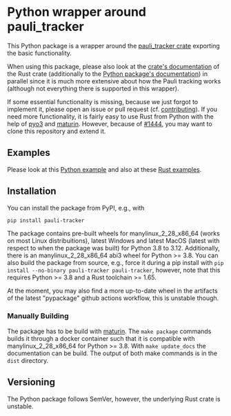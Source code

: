 # Python wrapper around pauli_tracker

This Python package is a wrapper around the [pauli_tracker crate] exporting the basic
functionality.

When using this package, please also look at the [crate's documentation] of the Rust
crate (additionally to the [Python package's documentation]) in parallel since it is much
more extensive about how the Pauli tracking works (although not everything there is
supported in this wrapper).

If some essential functionality is missing, because we just forgot to implement it, please
open an issue or pull request (cf. [contributing]). If you need more functionality, it is
fairly easy to use Rust from Python with the help of [pyo3] and [maturin]. However,
because of [#1444], you may want to clone this repository and extend it.

## Examples

Please look at this [Python example] and also at these [Rust examples].

## Installation

You can install the package from PyPI, e.g., with
```bash
pip install pauli-tracker
```
The package contains pre-built wheels for manylinux\_2\_28\_x86\_64 (works on most Linux
distribuitions), latest Windows and latest MacOS (latest with respect to when the package
was built) for Python 3.8 to 3.12. Additionally, there is an manylinux\_2\_28\_x86\_64
abi3 wheel for Python >= 3.8. You can also build the package from source, e.g., force it
during a pip install with `pip install --no-binary pauli-tracker pauli-tracker`, however,
note that this requires Python >= 3.8 and a Rust toolchain >= 1.65.

At the moment, you may also find a more up-to-date wheel in the artifacts of the latest
"pypackage" github actions workflow, this is unstable though.

### Manually Building

The package has to be build with [maturin]. The `make package` commands builds it through
a docker container such that it is compatible with manylinux\_2\_28\_x86\_64 for Python >=
3.8. With `make update_docs` the documentation can be build. The output of both make
commands is in the `dist` directory.

## Versioning

The Python package follows SemVer, however, the underlying Rust crate is unstable.

[crate's documentation]: https://docs.rs/pauli_tracker/latest/pauli_tracker/
[contributing]: https://github.com/taeruh/pauli_tracker/blob/main/CONTRIBUTING.md
[manylinux]: https://github.com/pypa/manylinux
[maturin]: https://github.com/PyO3/maturin
[pauli_tracker crate]: https://github.com/taeruh/pauli_tracker/tree/main/pauli_tracker
[pyo3]: https://github.com/PyO3/pyo3
[Python example]: https://taeruh.github.io/pauli_tracker/#example-usage
[Python package's documentation]: https://taeruh.github.io/pauli_tracker/
[Rust examples]: https://docs.rs/pauli_tracker/latest/pauli_tracker/#examples
[#1444]: https://github.com/PyO3/pyo3/issues/1444
